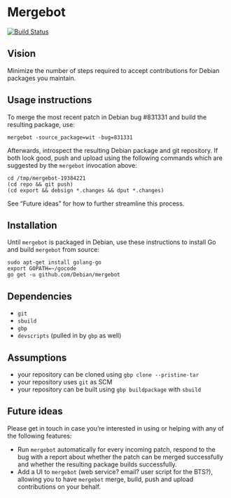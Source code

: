 # Mergebot

[![Build Status](https://travis-ci.org/Debian/mergebot.svg?branch=master)](https://travis-ci.org/Debian/mergebot)

## Vision

Minimize the number of steps required to accept contributions for Debian packages you maintain.

## Usage instructions

To merge the most recent patch in Debian bug #831331 and build the resulting
package, use:
```
mergebot -source_package=wit -bug=831331
```

Afterwards, introspect the resulting Debian package and git repository.
If both look good, push and upload using the following commands which are
suggested by the `mergebot` invocation above:
```
cd /tmp/mergebot-19384221
(cd repo && git push)
(cd export && debsign *.changes && dput *.changes)
```

See “Future ideas” for how to further streamline this process.

## Installation

Until `mergebot` is packaged in Debian, use these instructions to install Go
and build `mergebot` from source:

```
sudo apt-get install golang-go
export GOPATH=~/gocode
go get -u github.com/Debian/mergebot
```

## Dependencies

* `git`
* `sbuild`
* `gbp`
* `devscripts` (pulled in by `gbp` as well)

## Assumptions

* your repository can be cloned using `gbp clone --pristine-tar`
* your repository uses `git` as SCM
* your repository can be built using `gbp buildpackage` with `sbuild`

## Future ideas

Please get in touch in case you’re interested in using or helping with any of
the following features:

* Run `mergebot` automatically for every incoming patch, respond to the bug
  with a report about whether the patch can be merged successfully and whether
  the resulting package builds successfully.
* Add a UI to `mergebot` (web service? email? user script for the BTS?),
  allowing you to have `mergebot` merge, build, push and upload contributions
  on your behalf.
